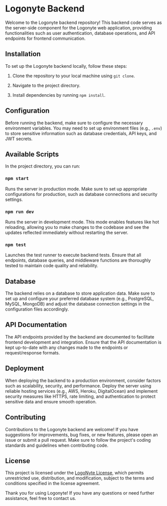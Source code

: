 # Logonyte Backend

Welcome to the Logonyte backend repository! This backend code serves as the server-side component for the Logonyte web application, providing functionalities such as user authentication, database operations, and API endpoints for frontend communication.

## Installation

To set up the Logonyte backend locally, follow these steps:

1. Clone the repository to your local machine using `git clone`.

2. Navigate to the project directory.

3. Install dependencies by running `npm install`.

## Configuration

Before running the backend, make sure to configure the necessary environment variables. You may need to set up environment files (e.g., `.env`) to store sensitive information such as database credentials, API keys, and JWT secrets.

## Available Scripts

In the project directory, you can run:

### `npm start`

Runs the server in production mode. Make sure to set up appropriate configurations for production, such as database connections and security settings.

### `npm run dev`

Runs the server in development mode. This mode enables features like hot reloading, allowing you to make changes to the codebase and see the updates reflected immediately without restarting the server.

### `npm test`

Launches the test runner to execute backend tests. Ensure that all endpoints, database queries, and middleware functions are thoroughly tested to maintain code quality and reliability.

## Database

The backend relies on a database to store application data. Make sure to set up and configure your preferred database system (e.g., PostgreSQL, MySQL, MongoDB) and adjust the database connection settings in the configuration files accordingly.

## API Documentation

The API endpoints provided by the backend are documented to facilitate frontend development and integration. Ensure that the API documentation is kept up-to-date with any changes made to the endpoints or request/response formats.

## Deployment

When deploying the backend to a production environment, consider factors such as scalability, security, and performance. Deploy the server using reliable hosting services (e.g., AWS, Heroku, DigitalOcean) and implement security measures like HTTPS, rate limiting, and authentication to protect sensitive data and ensure smooth operation.

## Contributing

Contributions to the Logonyte backend are welcome! If you have suggestions for improvements, bug fixes, or new features, please open an issue or submit a pull request. Make sure to follow the project's coding standards and guidelines when contributing code.

## License

This project is licensed under the [LogoNyte License](LICENSE), which permits unrestricted use, distribution, and modification, subject to the terms and conditions specified in the license agreement.

Thank you for using Logonyte! If you have any questions or need further assistance, feel free to contact us.
